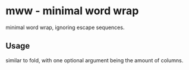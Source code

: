 # mww - minimal word wrap

minimal word wrap, ignoring escape sequences.

## Usage

similar to fold, with one optional argument being the amount of columns.
